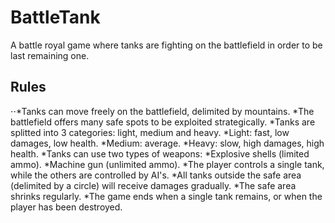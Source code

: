 # BattleTank
A battle royal game where tanks are fighting on the battlefield in order to be last remaining one.

## Rules
⋅⋅*Tanks can move freely on the battlefield, delimited by mountains.
  *The battlefield offers many safe spots to be exploited strategically.
  *Tanks are splitted into 3 categories: light, medium and heavy.
    *Light: fast, low damages, low health.
    *Medium: average.
    *Heavy: slow, high damages, high health. 
  *Tanks can use two types of weapons:
    *Explosive shells (limited ammo).
    *Machine gun (unlimited ammo).
  *The player controls a single tank, while the others are controlled by AI's.
  *All tanks outside the safe area (delimited by a circle) will receive damages gradually.
  *The safe area shrinks regularly.
  *The game ends when a single tank remains, or when the player has been destroyed.
